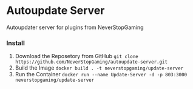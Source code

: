 # Autoupdate Server
Autoupdater server for plugins from NeverStopGaming

### Install

1. Download the Reposetory from GitHub ``git clone https://github.com/NeverStopGaming/autoupdate-server.git``
2. Build the Image ``docker build . -t neverstopgaming/update-server``
3. Run the Container ``docker run --name Update-Server -d -p 803:3000 neverstopgaming/update-server``
